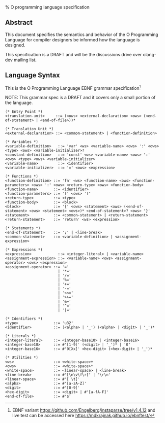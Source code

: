 % O programming language specification

Abstract
--------

This document specifies the semantics and behavior of the O Programming
Language for compiler designers be informed how the language is designed.

This specification is a DRAFT and will be the discussions drive over olang-dev
mailing list.

Language Syntax
---------------

This is the O Programming Language EBNF grammar specification[^1]

[^1]: EBNF variant https://github.com/Engelberg/instaparse/tree/v1.4.12 and live
      test can be accessed here https://mdkrajnak.github.io/ebnftest/

NOTE: This grammar spec is a DRAFT and it covers only a small portion of the
language.

```
(* Entry Point *)
<translation-unit>     ::= (<ows> <external-declaration> <ows> (<end-of-statement> | <end-of-file>))*

(* Translation Unit *)
<external-declaration> ::= <common-statement> | <function-definition>

(* Variables *)
<variable-definition>   ::= 'var' <ws> <variable-name> <ows> ':' <ows> <type> <ows> <variable-initializer>?
<constant-definition>   ::= 'const' <ws> <variable-name> <ows> ':' <ows> <type> <ows> <variable-initializer>
<variable-name>         ::= <identifier>
<variable-initializer>  ::= '=' <ows> <expression>

(* Functions *)
<function-definition> ::= 'fn' <ws> <function-name> <ows> <function-parameters> <ows> ':' <ows> <return-type> <ows> <function-body>
<function-name>       ::= <identifier>
<function-parameters> ::= '(' <ows> ')'
<return-type>         ::= <type>
<function-body>       ::= <block>
<block>               ::= '{' <ows> <statement> <ows> (<end-of-statement> <ows> <statement> <ows>)* <end-of-statement>? <ows> '}'
<statement>           ::= <common-statement> | <return-statement>
<return-statement>    ::= 'return' <ws> <expression>

(* Statements *)
<end-of-statement>    ::= ';' | <line-break>
<common-statement>    ::= <variable-definition> | <assignment-expression>

(* Expressions *)
<expression>            ::= <integer-literal> | <variable-name>
<assignment-expression> ::= <variable-name> <ows> <assignment-operator> <ows> <expression>
<assignment-operator> ::= '='
                        | '*='
                        | '/='
                        | '%='
                        | '+='
                        | '-='
                        | '<<='
                        | '>>='
                        | '&='
                        | '^='
                        | '|='

(* Identifiers *)
<type>                ::= 'u32'
<identifier>          ::= (<alpha> | '_') (<alpha> | <digit> | '_')*

(* Literals *)
<integer-literal>     ::= <integer-base10> | <integer-base16>
<integer-base10>      ::= #'[1-9]' (<digit> | '_')* | '0'
<integer-base16>      ::= #'0[Xx]' <hex-digit> (<hex-digit> | '_')*

(* Utilities *)
<ws>                  ::= <white-space>+
<ows>                 ::= <white-space>*
<white-space>         ::= <linear-space> | <line-break>
<line-break>          ::= #'[\n\v\f\r]' | '\r\n'
<linear-space>        ::= #'[ \t]'
<alpha>               ::= #'[a-zA-Z]'
<digit>               ::= #'[0-9]'
<hex-digit>           ::= <digit> | #'[a-fA-F]'
<end-of-file>         ::= #'$'
```
